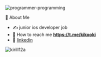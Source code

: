 ![programmer-programming](https://user-images.githubusercontent.com/45273279/168445585-ce15b33e-f945-4919-9f0a-0b95e7f5b26f.gif)

👾  About Me
   - ✍️  junior ios developer job
   - 💬 How to reach me **https://t.me/kikooki**
   - 💼  [linkedin](https://www.linkedin.com/in/kirill-drozdov-7ba685227/) 
   
<p><img align="center" src="https://github-readme-streak-stats.herokuapp.com/?user=kirill12a&" alt="kirill12a" /></p>

